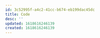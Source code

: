 ```yaml
---
id: 3c52995f-a4c2-41cc-b674-eb199dac45dc
title: Code
desc: ''
updated: 1618616246139
created: 1618616246139
---
```



